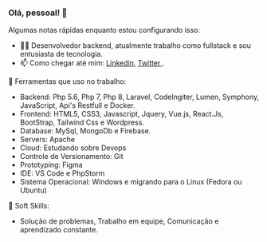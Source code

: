 ### Olá, pessoal! 👋

Algumas notas rápidas enquanto estou configurando isso:

- 👨‍💻 Desenvolvedor backend, atualmente trabalho como fullstack e sou entusiasta de tecnologia.
- 📫 Como chegar até mim: <a href="https://www.linkedin.com/in/guilherme-soares-0842a9183/">Linkedin</a>, <a href="https://x.com/GuilhermeSS009" > Twitter </a>.

🔨 Ferramentas que uso no trabalho:

- Backend: Php 5.6, Php 7, Php 8, Laravel, CodeIngiter, Lumen, Symphony, JavaScript, Api's Restfull e Docker.
- Frontend: HTML5, CSS3, Javascript, Jquery, Vue.js, React.Js, BootStrap, Tailwind Css e Wordpress.
- Database: MySql, MongoDb e Firebase.
- Servers: Apache
- Cloud: Estudando sobre Devops
- Controle de Versionamento: Git
- Prototyping: Figma
- IDE: VS Code e PhpStorm
- Sistema Operacional: Windows e migrando para o Linux (Fedora ou Ubuntu)

🤵 Soft Skills:

- Solução de problemas, Trabalho em equipe, Comunicação e aprendizado constante. 
